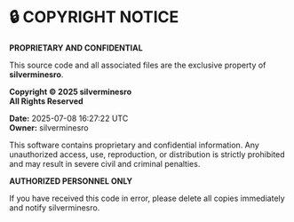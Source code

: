 # 🔒 COPYRIGHT NOTICE

**PROPRIETARY AND CONFIDENTIAL**

This source code and all associated files are the exclusive property of **silverminesro**.

**Copyright © 2025 silverminesro**  
**All Rights Reserved**

**Date:** 2025-07-08 16:27:22 UTC  
**Owner:** silverminesro  

This software contains proprietary and confidential information. Any unauthorized access, use, reproduction, or distribution is strictly prohibited and may result in severe civil and criminal penalties.

**AUTHORIZED PERSONNEL ONLY**

If you have received this code in error, please delete all copies immediately and notify silverminesro.